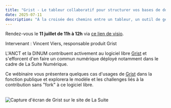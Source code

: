 ```yaml
---
title: "Grist - Le tableur collaboratif pour structurer vos bases de données."
date: 2025-07-11
description: "À la croisée des chemins entre un tableur, un outil de gestion de bases de données, et une application « no-code », Grist vous permet de collaborer sur des jeux de données et de construire des outils métiers sans avoir à coder."
---
```

Rendez-vous le **11 juillet de 11h à 12h** via [ce lien de visio](https://webinaire.numerique.gouv.fr/meeting/signin/invite/362/creator/369/hash/14eb55bd230aa1a8b8a98e0ee35b056d0196afcf).

Intervenant : Vincent Viers, responsable produit Grist

L'ANCT et la DINUM contribuent activement au logiciel libre
[Grist](https://www.getgrist.com) et s'efforcent d'en faire un commun
numérique déployé notamment dans le cadre de La Suite Numérique.

Ce wébinaire vous présentera quelques cas d'usages de
[Grist](https://grist.numerique.gouv.fr) dans la fonction publique et
explorera le modèle et les challenges liés à la contribution sans
"fork" à ce logiciel libre.

<br/>
<img class="fr-responsive-img" alt="Capture d'écran de Grist sur le site de La Suite" src="/img/bluehats/grist-2025.png" />
<br/>
